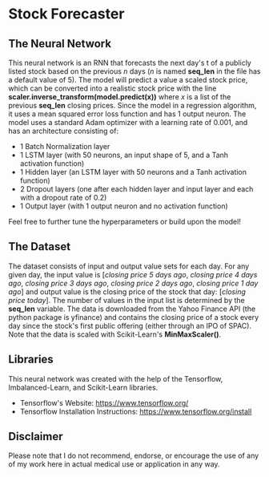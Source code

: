 # Stock Forecaster

## The Neural Network

This neural network is an RNN that forecasts the next day's t of a publicly listed stock based on the previous *n* days (*n* is named **seq_len** in the file has a default value of 5). The model will predict a value a scaled stock price, which can be converted into a realistic stock price with the line **scaler.inverse_transform(model.predict(x))** where *x* is a list of the previous **seq_len** closing prices. Since the model in a regression algorithm, it uses a mean squared error loss function and has 1 output neuron. The model uses a standard Adam optimizer with a learning rate of 0.001, and has an architecture consisting of:
- 1 Batch Normalization layer
- 1 LSTM layer (with 50 neurons, an input shape of 5, and a Tanh activation function)
- 1 Hidden layer (an LSTM layer with 50 neurons and a Tanh activation function)
- 2 Dropout layers (one after each hidden layer and input layer and each with a dropout rate of 0.2)
- 1 Output layer (with 1 output neuron and no activation function)

Feel free to further tune the hyperparameters or build upon the model!

## The Dataset
The dataset consists of input and output value sets for each day. For any given day, the input value is [*closing price 5 days ago*, *closing price 4 days ago*, *closing price 3 days ago*, *closing price 2 days ago*, *closing price 1 day ago*] and output value is the closing price of the stock that day: [*closing price today*]. The number of values in the input list is determined by the **seq_len** variable. The data is downloaded from the Yahoo Finance API (the python package is yfinance) and contains the closing price of a stock every day since the stock's first public offering (either through an IPO of SPAC). Note that the data is scaled with Scikit-Learn's **MinMaxScaler()**.

## Libraries
This neural network was created with the help of the Tensorflow, Imbalanced-Learn, and Scikit-Learn libraries.
- Tensorflow's Website: https://www.tensorflow.org/
- Tensorflow Installation Instructions: https://www.tensorflow.org/install

## Disclaimer
Please note that I do not recommend, endorse, or encourage the use of any of my work here in actual medical use or application in any way. 
